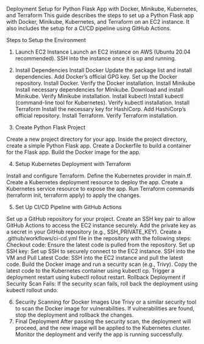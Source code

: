 Deployment Setup for Python Flask App with Docker, Minikube, Kubernetes, and Terraform
This guide describes the steps to set up a Python Flask app with Docker, Minikube, Kubernetes, and Terraform on an EC2 instance. It also includes the setup for a CI/CD pipeline using GitHub Actions.

Steps to Setup the Environment
1. Launch EC2 Instance
Launch an EC2 instance on AWS (Ubuntu 20.04 recommended).
SSH into the instance once it is up and running.

2. Install Dependencies
Install Docker
Update the package list and install dependencies.
Add Docker’s official GPG key.
Set up the Docker repository.
Install Docker.
Verify the Docker installation.
Install Minikube
Install necessary dependencies for Minikube.
Download and install Minikube.
Verify Minikube installation.
Install kubectl
Install kubectl (command-line tool for Kubernetes).
Verify kubectl installation.
Install Terraform
Install the necessary key for HashiCorp.
Add HashiCorp’s official repository.
Install Terraform.
Verify Terraform installation.

3. Create Python Flask Project

Create a new project directory for your app.
Inside the project directory, create a simple Python Flask app.
Create a Dockerfile to build a container for the Flask app.
Build the Docker image for the app.

4. Setup Kubernetes Deployment with Terraform

Install and configure Terraform.
Define the Kubernetes provider in main.tf.
Create a Kubernetes deployment resource to deploy the app.
Create a Kubernetes service resource to expose the app.
Run Terraform commands (terraform init, terraform apply) to apply the changes.

5. Set Up CI/CD Pipeline with GitHub Actions

Set up a GitHub repository for your project.
Create an SSH key pair to allow GitHub Actions to access the EC2 instance securely.
Add the private key as a secret in your GitHub repository (e.g., SSH_PRIVATE_KEY).
Create a .github/workflows/ci-cd.yml file in the repository with the following steps:
Checkout code: Ensure the latest code is pulled from the repository.
Set up SSH key: Set up SSH to securely connect to the EC2 instance.
SSH into the VM and Pull Latest Code:
SSH into the EC2 instance and pull the latest code.
Build the Docker image and run a security scan (e.g., Trivy).
Copy the latest code to the Kubernetes container using kubectl cp.
Trigger a deployment restart using kubectl rollout restart.
Rollback Deployment if Security Scan Fails: If the security scan fails, roll back the deployment using kubectl rollout undo.

6. Security Scanning for Docker Images
Use Trivy or a similar security tool to scan the Docker image for vulnerabilities.
If vulnerabilities are found, stop the deployment and rollback the changes.
7. Final Deployment
After passing the security scan, the deployment will proceed, and the new image will be applied to the Kubernetes cluster.
Monitor the deployment and verify the app is running successfully.
